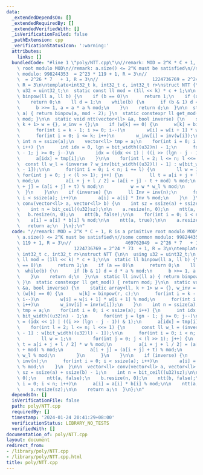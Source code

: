 ```yaml
---
data:
  _extendedDependsOn: []
  _extendedRequiredBy: []
  _extendedVerifiedWith: []
  _isVerificationFailed: false
  _pathExtension: cpp
  _verificationStatusIcon: ':warning:'
  attributes:
    links: []
  bundledCode: "#line 1 \"poly/NTT.cpp\"\n//remark: MOD = 2^K * C + 1, R is a primitive\
    \ root modulo MOD\n//remark: a.size() <= 2^K must be satisfied\n//some common\
    \ modulo: 998244353  = 2^23 * 119 + 1, R = 3\n//                    469762049\
    \  = 2^26 * 7   + 1, R = 3\n//                    1224736769 = 2^24 * 73  + 1,\
    \ R = 3\n\ntemplate<int32_t k, int32_t c, int32_t r>\nstruct NTT {\n\n  using\
    \ u32 = uint32_t;\n  static const ll mod = (1ll << k) * c + 1;\n\n  static ll\
    \ binpow(ll a, ll b) {\n    if (b == 0)\n      return 1;\n    if (a == 0)\n  \
    \    return 0;\n    ll d = 1;\n    while(b) {\n      if (b & 1) d = d * a % mod;\n\
    \      b >>= 1, a = a * a % mod;\n    }\n    return d;\n  }\n\n  static ll inv(ll\
    \ a) { return binpow(a, mod - 2); }\n  static constexpr ll get_mod() { return\
    \ mod; }\n\n  static void ntt(vector<ll> &a, bool inverse) {\n    static array<ll,\
    \ k + 1> w = {}, w_inv = {};\n    if (w[k] == 0) {\n      w[k] = binpow(r, c);\n\
    \      for(int i = k - 1; i >= 0; i--)\n        w[i] = w[i + 1] * w[i + 1] % mod;\n\
    \      for(int i = 0; i <= k; i++)\n        w_inv[i] = inv(w[i]);\n    }\n   \
    \ int n = ssize(a);\n    vector<ll> tmp = a;\n    for(int i = 0; i < ssize(a);\
    \ i++) {\n      int idx = 0, lgn = bit_width((u32)n) - 1;\n      for(int j = lgn\
    \ - 1; j >= 0; j--)\n        idx = (idx << 1) | ((i >> (lgn - j - 1)) & 1);\n\
    \      a[idx] = tmp[i];\n    }\n\n    for(int l = 2; l <= n; l <<= 1) {\n    \
    \  const ll w_l = (inverse ? w_inv[bit_width((u32)l) - 1] : w[bit_width((u32)l)\
    \ - 1]);\n\n      for(int i = 0; i < n; i += l) {\n        ll w = 1;\n       \
    \ for(int j = 0; j < (l >> 1); j++) {\n          ll t = a[i + j + l / 2] * w %\
    \ mod;\n          a[i + j + l / 2] = (a[i + j] - t + mod) % mod;\n          a[i\
    \ + j] = (a[i + j] + t) % mod;\n          w = w * w_l % mod;\n        }\n    \
    \  }\n    }\n\n    if (inverse) {\n      ll Inv = inv(n);\n      for(int i = 0;\
    \ i < ssize(a); i++)\n        a[i] = a[i] * Inv % mod;\n    }\n  }\n\n  vector<ll>\
    \ conv(vector<ll> a, vector<ll> b) {\n    int sz = ssize(a) + ssize(b) - 1;\n\
    \    int n = bit_ceil((u32)sz);\n\n    a.resize(n, 0);\n    ntt(a, false);\n \
    \   b.resize(n, 0);\n    ntt(b, false);\n\n    for(int i = 0; i < n; i++)\n  \
    \    a[i] = a[i] * b[i] % mod;\n\n    ntt(a, true);\n\n    a.resize(sz);\n\n \
    \   return a;\n  }\n};\n"
  code: "//remark: MOD = 2^K * C + 1, R is a primitive root modulo MOD\n//remark:\
    \ a.size() <= 2^K must be satisfied\n//some common modulo: 998244353  = 2^23 *\
    \ 119 + 1, R = 3\n//                    469762049  = 2^26 * 7   + 1, R = 3\n//\
    \                    1224736769 = 2^24 * 73  + 1, R = 3\n\ntemplate<int32_t k,\
    \ int32_t c, int32_t r>\nstruct NTT {\n\n  using u32 = uint32_t;\n  static const\
    \ ll mod = (1ll << k) * c + 1;\n\n  static ll binpow(ll a, ll b) {\n    if (b\
    \ == 0)\n      return 1;\n    if (a == 0)\n      return 0;\n    ll d = 1;\n  \
    \  while(b) {\n      if (b & 1) d = d * a % mod;\n      b >>= 1, a = a * a % mod;\n\
    \    }\n    return d;\n  }\n\n  static ll inv(ll a) { return binpow(a, mod - 2);\
    \ }\n  static constexpr ll get_mod() { return mod; }\n\n  static void ntt(vector<ll>\
    \ &a, bool inverse) {\n    static array<ll, k + 1> w = {}, w_inv = {};\n    if\
    \ (w[k] == 0) {\n      w[k] = binpow(r, c);\n      for(int i = k - 1; i >= 0;\
    \ i--)\n        w[i] = w[i + 1] * w[i + 1] % mod;\n      for(int i = 0; i <= k;\
    \ i++)\n        w_inv[i] = inv(w[i]);\n    }\n    int n = ssize(a);\n    vector<ll>\
    \ tmp = a;\n    for(int i = 0; i < ssize(a); i++) {\n      int idx = 0, lgn =\
    \ bit_width((u32)n) - 1;\n      for(int j = lgn - 1; j >= 0; j--)\n        idx\
    \ = (idx << 1) | ((i >> (lgn - j - 1)) & 1);\n      a[idx] = tmp[i];\n    }\n\n\
    \    for(int l = 2; l <= n; l <<= 1) {\n      const ll w_l = (inverse ? w_inv[bit_width((u32)l)\
    \ - 1] : w[bit_width((u32)l) - 1]);\n\n      for(int i = 0; i < n; i += l) {\n\
    \        ll w = 1;\n        for(int j = 0; j < (l >> 1); j++) {\n          ll\
    \ t = a[i + j + l / 2] * w % mod;\n          a[i + j + l / 2] = (a[i + j] - t\
    \ + mod) % mod;\n          a[i + j] = (a[i + j] + t) % mod;\n          w = w *\
    \ w_l % mod;\n        }\n      }\n    }\n\n    if (inverse) {\n      ll Inv =\
    \ inv(n);\n      for(int i = 0; i < ssize(a); i++)\n        a[i] = a[i] * Inv\
    \ % mod;\n    }\n  }\n\n  vector<ll> conv(vector<ll> a, vector<ll> b) {\n    int\
    \ sz = ssize(a) + ssize(b) - 1;\n    int n = bit_ceil((u32)sz);\n\n    a.resize(n,\
    \ 0);\n    ntt(a, false);\n    b.resize(n, 0);\n    ntt(b, false);\n\n    for(int\
    \ i = 0; i < n; i++)\n      a[i] = a[i] * b[i] % mod;\n\n    ntt(a, true);\n\n\
    \    a.resize(sz);\n\n    return a;\n  }\n};\n"
  dependsOn: []
  isVerificationFile: false
  path: poly/NTT.cpp
  requiredBy: []
  timestamp: '2024-01-24 20:41:29+08:00'
  verificationStatus: LIBRARY_NO_TESTS
  verifiedWith: []
documentation_of: poly/NTT.cpp
layout: document
redirect_from:
- /library/poly/NTT.cpp
- /library/poly/NTT.cpp.html
title: poly/NTT.cpp
---
```

